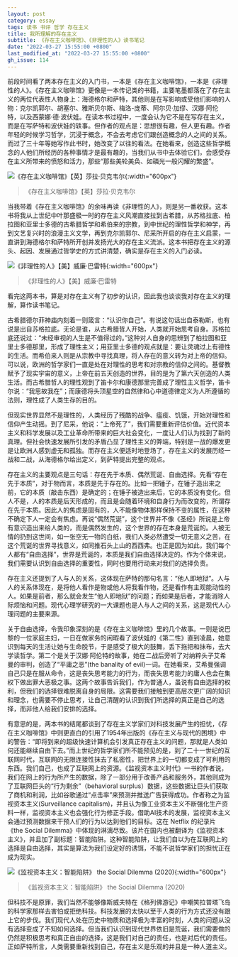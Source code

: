 ```yaml
---
layout: post
category: essay
tags: 读书 书评 哲学 存在主义
title: 我所理解的存在主义
subtitle: 《存在主义咖啡馆》、《非理性的人》读书笔记
date: "2022-03-27 15:55:00 +0800"
last_modified_at: "2022-03-27 15:55:00 +0800"
gh_issue: 114
---
```


前段时间看了两本存在主义的入门书，一本是《存在主义咖啡馆》，一本是《非理性的人》。《存在主义咖啡馆》更像是一本传记类的书籍，主要笔墨都落在了存在主义的两位代表性人物身上：海德格尔和萨特，其他则是在写影响或受他们影响的人物：克尔凯郭尔、胡塞尔、雅斯贝尔斯、梅洛-庞蒂、阿尔贝·加缪、汉娜·阿伦特，以及西蒙娜·德·波伏娃。在读本书过程中，一度会认为它不是在写存在主义，而是在写萨特和波伏娃的轶事。但作者的观点是：思想很有趣，但人更有趣。作者年轻的时候学习哲学，沉浸于概念，不会去考虑它们跟创造概念的人之间的关系。而过了三十年等她写作此书时，她改变了以往的看法。在她看来，创造这些哲学概念的人他们所经历的各种事情才是最有趣的，当我们从书中去体验它们，会感受存在主义所带来的愤怒和活力，那些“那些美轮美奂、如磷光一般闪耀的繁盛”。

![《存在主义咖啡馆》【英】莎拉·贝克韦尔]({{site.images_baseurl}}/books/at-the-existentialist-cafe.jpg?w=600){:width="600px"}

> 《存在主义咖啡馆》【英】莎拉·贝克韦尔

当我带着《存在主义咖啡馆》的余味再读《非理性的人》，则是另一番收获。这本书将我从上世纪中叶那盛极一时的存在主义风潮直接拉到古希腊，从苏格拉底、柏拉图和亚里士多德的古希腊哲学和希伯来的宗教，到中世纪的理性哲学和神学，再到文艺复兴时的浪漫主义文学，再到克尔凯郭尔、尼采所开启的存在主义启蒙，一直讲到海德格尔和萨特所开创并发扬光大的存在主义流派。这本书把存在主义的源头、起因、发展通过哲学史的方式讲清楚，确实是存在主义的入门必读。

![《非理性的人》【美】威廉·巴雷特]({{site.images_baseurl}}/books/irrational-man.jpeg?w=600){:width="600px"}

> 《非理性的人》【美】威廉·巴雷特

看完这两本书，算是对存在主义有了初步的认识，因此我也谈谈我对存在主义的理解，算作读书笔记。

古希腊德尔菲神庙内刻着一则箴言：“认识你自己”。有说这句话出自泰勒斯，也有说是出自苏格拉底。无论是谁，从古希腊哲人开始，人类就开始思考自身。苏格拉底还说过：“未经审视的人生是不值得过的。”这种对人自身的思辨到了柏拉图和亚里士多德那里，形成了理性主义；用亚里士多德的观点就是：要让灵魂过上有德性的生活。而希伯来人则是从宗教中寻找真理，将人存在的意义转为对上帝的信仰。可以说，欧洲的哲学家们一直是处在对理性的思考和对宗教的信仰之间的。基督教赋予了现实宇宙的意义，上帝在前五天创造的世界，目的是为了第六天创造的人类生活。而古希腊哲人的理性观到了笛卡尔和康德那里完善成了理性主义哲学，笛卡尔说：“我思故我在”；而康德将头顶星空的自然律和心中道德律定义为人所遵循的法则，理性成了人类生存的目的。

但现实世界显然不是理性的，人类经历了残酷的战争、瘟疫、饥饿，开始对理性和信仰产生动摇。到了尼采，他说：“上帝死了”，我们需要重新评估价值。近代资本主义和科学发展以及工业革命所带来的巨大社会变化，一度让人们认为找到了新的真理。但社会快速发展所引发的矛盾凸显了理性主义的弊端，特别是一战的爆发更是让欧洲人感到虚无和孤独。而存在主义便适时地登场了，存在主义的发展历经一战和二战，从海德格尔给出定义，到萨特提出完整的观点。

存在主义的主要观点是三句话：存在先于本质、偶然荒诞、自由选择。先看“存在先于本质”，对于物而言，本质是先于存在的。比如一把锤子，在锤子造出来之前，它的本质（敲击东西）是确定的；在锤子被造出来后，它的本质没有变化。但人不是，人的本质是后天形成的，而且是会随着环境和自身行为而改变的，所谓存在先于本质。因此人的焦虑是固有的，人不能像物体那样保持不变的属性，在这种不确定下人一定会有焦虑。再说“偶然荒诞”，这个世界并不像《圣经》所说是上帝有意识造出来给人类的，而是偶然发生的，这个世界的存在本身是荒诞的。人被无情的扔到这世间，如一张空无一物的白纸，我们人类必然遭受一切无意义之苦，在这个荒诞的世界寻找意义，如同推石头上山的西西弗。也正是因为如此，我们每个人都有“自由选择”，世界是荒诞的，本质是我们自由选择决定的。作为个体来说，我们需要认识到自由选择的重要性，同时也要用行动来对我们的选择负责。

存在主义还提到了人与人的关系，这体现在萨特的那句名言：“他人即地狱”。人与人的关系体现在，是将他人看作是物或他人将我看作物，还是看作有主观能动性的人。如果是前者，那么就会发生“他人即地狱”的问题；而如果是后者，才能消除人际烦恼和问题。现代心理学研究的一大课题也是人与人之间的关系，这是现代人心理问题的主要来源。

关于自由选择，令我印象深刻的是《存在主义咖啡馆》里的几个故事。一则是说巴黎的一位家庭主妇，一日在做家务的闲暇看了波伏娃的《第二性》直到凌晨，她意识到每天的生活让她与生命脱节，于是感受了极大的鼓舞，丢下拖把和抹布，去大学读哲学。第二个是关于汉娜·阿伦特的故事，她在二战后旁听了对纳粹头子艾希曼的审判，创造了“平庸之恶”(the banality of evil)一词。在她看来，艾希曼强调自己只是在服从命令，这是丧失思考能力的行为，而丧失思考能力的庸人也会在集权下做出罪大恶极之事。这两个故事告诉我们，作为普通人，虽说有自由选择的权利，但我们的选择很难脱离自身的局限。这需要我们接触到更高层次更广阔的知识和理念，也需要不停止思考，让自己清醒的认识到我们所选择的真正是自己的选择，而非他人给我们安排的选择。

有意思的是，两本书的结尾都谈到了存在主义学家们对科技发展产生的担忧，《存在主义咖啡馆》中则更直白的引用了1954年出版的《存在主义与现代的困境》中的警告：“即将到来的超级快速计算机会引发真正存在主义的问题，那就是人类如何还能继续自由下去。”而上世纪的哲学家们所不能预见的是，到了二十一世纪的互联网时代，互联网的无限连接性抹去了私密性，把世界上的一切都变成了可利用的东西。我们自己，也成了互联网上的资源。《监视资本主义时代》一书的作者说，我们在网上的行为所产生的数据，除了一部分用于改善产品和服务外，其他则成为了互联网巨头的“行为剩余”（behavioral surplus）数据，这些数据让巨头们获取了商机和利润，比如谷歌通过“点击率”来预测并推送广告获得成功。作者称之为监视资本主义(Surveillance capitalism)，并且认为像工业资本主义不断强化生产资料一样，监视资本主义也会强化行为修正手段。借助AI技术的发展，监视资本主义会通过预测数据来干预人们的行为以达到他们的目标。这在 Netflix 的纪录片《the Social Dilemma》中体现的淋漓尽致。该片在国内也被翻译为《监视资本主义》，并且加了副标题：智能陷阱。这种智能陷阱，让我们自以为在互联网上的选择是自由选择，其实是算法为我们设定好的诱饵，不能不说哲学家们的担忧正在成为现实。

![《监视资本主义：智能陷阱》 the Social Dilemma (2020)]({{site.images_baseurl}}/movies/the-social-dilemma.jpeg?w=600){:width="600px"}

> 《监视资本主义：智能陷阱》 the Social Dilemma (2020)

但科技不是原罪，我们当然不能够像斯威夫特在《格列佛游记》中嘲笑拉普塔飞岛的科学家那样去害怕或拒绝科技。科技发展的太快以至于人类的行为方式还没有跟上它的步伐。我们现代人处在历史中物质和选择极为丰富的时刻，人类的问题从没有选择变成了不知如何选择。但当我们认识到现代世界依旧是荒诞，我们需要做的仍然是积极思考和真正自由的选择，这是我们对自己的责任，也是对后代的责任。正如萨特所言，人类需要重新找到自己，存在主义是乐观的并且是一种人道主义。
